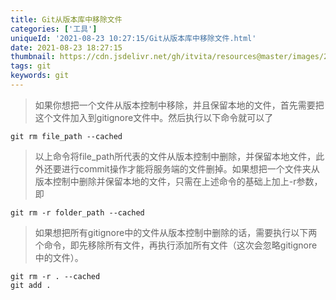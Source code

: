 ```yaml
---
title: Git从版本库中移除文件
categories: ['工具']
uniqueId: '2021-08-23 10:27:15/Git从版本库中移除文件.html'
date: 2021-08-23 18:27:15
thumbnail: https://cdn.jsdelivr.net/gh/itvita/resources@master/images/20210823182908.jpg
tags: git
keywords: git
---
```


> 如果你想把一个文件从版本控制中移除，并且保留本地的文件，首先需要把这个文件加入到gitignore文件中。然后执行以下命令就可以了

```
git rm file_path --cached
```

> 以上命令将file_path所代表的文件从版本控制中删除，并保留本地文件，此外还要进行commit操作才能将服务端的文件删掉。如果想把一个文件夹从版本控制中删除并保留本地的文件，只需在上述命令的基础上加上-r参数，即

```
git rm -r folder_path --cached
```

> 如果想把所有gitignore中的文件从版本控制中删除的话，需要执行以下两个命令，即先移除所有文件，再执行添加所有文件（这次会忽略gitignore中的文件）。

```
git rm -r . --cached
git add .
```
